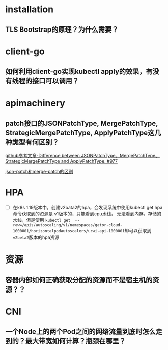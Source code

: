 # installation
## TLS Bootstrap的原理？为什么需要？

# client-go
## 如何利用client-go实现kubectl apply的效果，有没有线程的接口可以调用？



# apimachinery
## patch接口的JSONPatchType, MergePatchType, StrategicMergePatchType, ApplyPatchType这几种类型有何区别？ 

[github参考文章-Difference between JSONPatchType、MergePatchType、StrategicMergePatchType and ApplyPatchType. #977](https://github.com/kubernetes/client-go/issues/977)

[json-patch和merge-patch的区别](https://erosb.github.io/post/json-patch-vs-merge-patch/)

# HPA

- [ ] 在k8s 1.19版本中，创建v2bata2的hpa，会发现系统中使用kubectl get hpa命令获取到的资源是 v1版本的，只能看到cpu水线， 无法看到内存，存储的水线，但是使用 `kubectl get 
  --raw=/apis/autoscaling/v1/namespaces/gator-cloud-1000001/horizontalpodautoscalers/ucwi-api-1000001`却可以获取到`v2beta2`版本的hpa资源


# 资源
## 容器内部如何正确获取分配的资源而不是宿主机的资源？？


# CNI
## 一个Node上的两个Pod之间的网络流量到底时怎么走到的？最大带宽如何计算？瓶颈在哪里？
